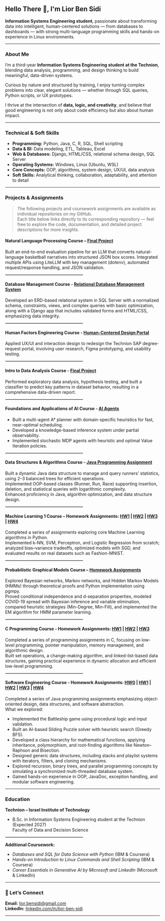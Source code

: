 ## Hello There 👋, I'm Lior Ben Sidi

**Information Systems Engineering student**, passionate about transforming data into intelligent, human-centered solutions — from databases to dashboards — with strong multi-language programming skills and hands-on experience in Linux environments.

---

### About Me

I’m a third-year **Information Systems Engineering student at the Technion**, blending data analysis, programming, and design thinking to build meaningful, data-driven systems.  

Curious by nature and structured by training, I enjoy turning complex problems into clear, elegant solutions — whether through SQL queries, Python scripts, or UX prototypes.

I thrive at the intersection of **data, logic, and creativity**, and believe that good engineering is not only about code efficiency but also about human impact.

---

### Technical & Soft Skills

- **Programming:** Python, Java, C, R, SQL, Shell scripting  
- **Data & BI:** Data modeling, ETL, Tableau, Excel  
- **Web & Databases:** Django, HTML/CSS, relational schema design, SQL Server  
- **Operating Systems:** Windows, Linux (Ubuntu, WSL)  
- **Core Concepts:** OOP, algorithms, system design, UX/UI, data analysis  
- **Soft Skills:** Analytical thinking, collaboration, adaptability, and attention to detail  

---

### Projects & Assignments

>The following projects and coursework assignments are available as individual repositories on my GitHub. <br/>
Each title below links directly to its corresponding repository — feel free to explore the code, documentation, and detailed project descriptions for more insights.

#### Natural Language Processing Course – [Final Project](https://github.com/LiorBenSidi/NLP_Project)
Built an end-to-end evaluation pipeline for an LLM that converts natural-language basketball narratives into structured JSON box scores. Integrated multiple APIs using LiteLLM with key management (dotenv), automated request/response handling, and JSON validation.

<hr align="center" width="50%" style="border:0.5px solid #ccc;"/>

#### Database Management Course - [Relational Database Management System](https://github.com/LiorBenSidi/Final_Project)
Developed an ERD-based relational system in SQL Server with a normalized schema, constraints, views, and complex queries with basic optimization, along with a Django app that includes validated forms and HTML/CSS, emphasizing data integrity.

<hr align="center" width="50%" style="border:0.5px solid #ccc;"/>

#### Human Factors Engineering Course - [Human-Centered Design Portal](https://github.com/LiorBenSidi/UX-Final_Project)
Applied UX/UI and interaction design to redesign the Technion SAP degree-request portal, involving user research, Figma prototyping, and usability testing.

<hr align="center" width="50%" style="border:0.5px solid #ccc;"/>

#### Intro to Data Analysis Course - [Final Project](https://github.com/LiorBenSidi/Mini-Project)
Performed exploratory data analysis, hypothesis testing, and built a classifier to predict key patterns in dataset behavior, resulting in a comprehensive data-driven report.

<hr align="center" width="50%" style="border:0.5px solid #ccc;"/>

#### Foundations and Applications of AI Course - [AI Agents](https://github.com/LiorBenSidi/HW_AI)
- Built a multi-agent A* planner with domain-specific heuristics for fast, near-optimal scheduling.
- Developed a knowledge-based inference system under partial observability.
- Implemented stochastic MDP agents with heuristic and optimal Value Iteration policies.

<hr align="center" width="50%" style="border:0.5px solid #ccc;"/>

#### Data Structures & Algorithms Course - [Java Programming Assignment](https://github.com/LiorBenSidi/DS-Alg_Project)
Built a dynamic Java data structure to manage and query runners’ statistics, using 2–3 balanced trees for efficient operations.<br/>
Implemented OOP-based classes (Runner, Run, Race) supporting insertion, deletion, and statistical queries with logarithmic complexity.<br/>
Enhanced proficiency in Java, algorithm optimization, and data structure design.

<hr align="center" width="50%" style="border:0.5px solid #ccc;"/>

#### Machine Learning 1 Course – Homework Assignments: [HW1](https://github.com/LiorBenSidi/HW1_ML1) | [HW2](https://github.com/LiorBenSidi/HW2_ML1) | [HW3](https://github.com/LiorBenSidi/HW3_ML1) | [HW4](https://github.com/LiorBenSidi/HW4_ML1)
Completed a series of assignments exploring core Machine Learning algorithms in Python.<br/>
Implemented k-NN, SVM, Perceptron, and Logistic Regression from scratch; analyzed bias–variance tradeoffs, optimized models with SGD, and evaluated results on real datasets such as Fashion-MNIST.

<hr align="center" width="50%" style="border:0.5px solid #ccc;"/>

#### Probabilistic Graphical Models Course – [Homework Assignments](https://github.com/LiorBenSidi/Probabilistic_Graphical_Models_Course-HW)
Explored Bayesian networks, Markov networks, and Hidden Markov Models (HMMs) through theoretical proofs and Python implementation using pgmpy.<br/>
Proved conditional independence and d-separation properties, modeled COVID-19 spread with Bayesian inference and variable elimination, compared heuristic strategies (Min-Degree, Min-Fill), and implemented the EM algorithm for HMM parameter learning.

<hr align="center" width="50%" style="border:0.5px solid #ccc;"/>

#### C Programming Course - Homework Assignments: [HW1](https://github.com/LiorBenSidi/HW1_094704_new) | [HW2](https://github.com/LiorBenSidi/HW2_094704) | [HW3](https://github.com/LiorBenSidi/HW3_094704)
Completed a series of programming assignments in C, focusing on low-level programming, pointer manipulation, memory management, and algorithmic design.<br/>
Built set operations, a change-making algorithm, and linked-list-based data structures, gaining practical experience in dynamic allocation and efficient low-level programming.

<hr align="center" width="50%" style="border:0.5px solid #ccc;"/>

#### Software Engineering Course - Homework Assignments: [HW0](https://github.com/LiorBenSidi/HW0LiorAndYarin) | [HW1](https://github.com/LiorBenSidi/HW1LiorAndYarin) | [HW2](https://github.com/LiorBenSidi/HW2LiorAndYarin) | [HW3](https://github.com/LiorBenSidi/NewHW3LiorAndYarin) | [HW4](https://github.com/LiorBenSidi/HW4LiorAndYarin)
Completed a series of Java programming assignments emphasizing object-oriented design, data structures, and software abstraction.<br/>
What we explored:<br/>
- Implemented the Battleship game using procedural logic and input validation.
- Built an AI-based Sliding Puzzle solver with heuristic search (Greedy BFS).
- Developed a class hierarchy for mathematical functions, applying inheritance, polymorphism, and root-finding algorithms like Newton–Raphson and Bisection.
- Designed generic data structures, including stacks and playlist systems with iterators, filters, and cloning mechanisms.
- Explored recursion, binary trees, and parallel programming concepts by simulating a synchronized multi-threaded database system.
- Gained hands-on experience in OOP, JavaDoc, exception handling, and modular software engineering.

---

### Education

**Technion – Israel Institute of Technology**  
- B.Sc. in Information Systems Engineering student at the Technion (Expected 2027) <br/>
  Faculty of Data and Decision Science

<hr align="center" width="50%" style="border:0.5px solid #ccc;"/>

**Additional Coursework:**  
- *Databases and SQL for Data Science with Python* (IBM & Coursera)
- *Hands-on Introduction to Linux Commands and Shell Scripting* (IBM & Coursera)
- *Career Essentials in Generative AI by Microsoft and LinkedIn* (Microsoft & LinkedIn)

---

### 🤝 Let’s Connect

**Email:** [lior.bensidi@gmail.com](mailto:lior.bensidi@gmail.com)  
**LinkedIn:** [linkedin.com/in/lior-ben-sidi](https://www.linkedin.com/in/lior-ben-sidi/)  

---

<!--
**LiorBenSidi/LiorBenSidi** is a ✨ _special_ ✨ repository because its `README.md` (this file) appears on your GitHub profile.

Here are some ideas to get you started:

- 🔭 I’m currently working on ...
- 🌱 I’m currently learning ...
- 👯 I’m looking to collaborate on ...
- 🤔 I’m looking for help with ...
- 💬 Ask me about ...
- 📫 How to reach me: ...
- 😄 Pronouns: ...
- ⚡ Fun fact: ...
-->
